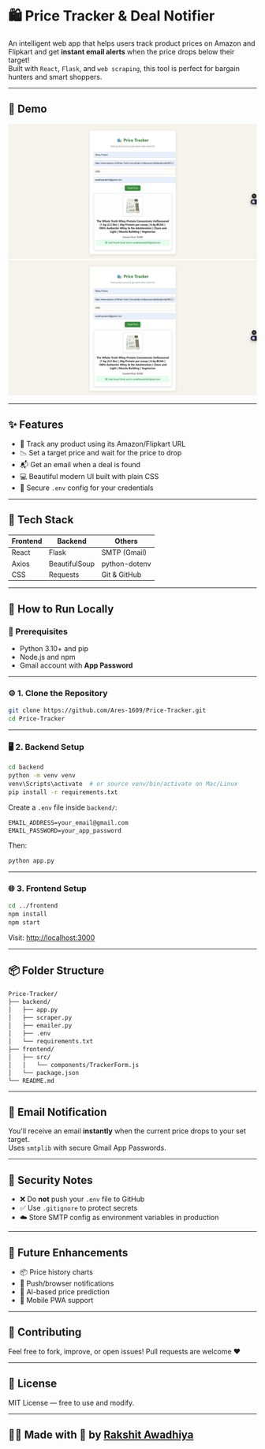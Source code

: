 <h1>🛍️ Price Tracker & Deal Notifier</h1>

<p>
  An intelligent web app that helps users track product prices on Amazon and Flipkart and get
  <strong>instant email alerts</strong> when the price drops below their target!<br>
  Built with <code>React</code>, <code>Flask</code>, and <code>web scraping</code>, this tool is perfect for bargain hunters and smart shoppers.
</p>

---

<h2>📸 Demo</h2>

![FORM](screenshots/screenshot1.png)
![FORM](screenshots/screenshot1.png)

---

<h2>✨ Features</h2>

<ul>
  <li>🎯 Track any product using its Amazon/Flipkart URL</li>
  <li>📉 Set a target price and wait for the price to drop</li>
  <li>📬 Get an email when a deal is found</li>
  <li>💻 Beautiful modern UI built with plain CSS</li>
  <li>🔐 Secure <code>.env</code> config for your credentials</li>
</ul>

---

<h2>🧱 Tech Stack</h2>

<table>
  <thead>
    <tr>
      <th>Frontend</th>
      <th>Backend</th>
      <th>Others</th>
    </tr>
  </thead>
  <tbody>
    <tr>
      <td>React</td>
      <td>Flask</td>
      <td>SMTP (Gmail)</td>
    </tr>
    <tr>
      <td>Axios</td>
      <td>BeautifulSoup</td>
      <td>python-dotenv</td>
    </tr>
    <tr>
      <td>CSS</td>
      <td>Requests</td>
      <td>Git & GitHub</td>
    </tr>
  </tbody>
</table>

---

<h2>🚀 How to Run Locally</h2>

<h3>🧰 Prerequisites</h3>

<ul>
  <li>Python 3.10+ and pip</li>
  <li>Node.js and npm</li>
  <li>Gmail account with <strong>App Password</strong></li>
</ul>

---

<h3>⚙️ 1. Clone the Repository</h3>

```bash
git clone https://github.com/Ares-1609/Price-Tracker.git
cd Price-Tracker
```

---

<h3>🖥️ 2. Backend Setup</h3>

```bash
cd backend
python -m venv venv
venv\Scripts\activate  # or source venv/bin/activate on Mac/Linux
pip install -r requirements.txt
```

Create a <code>.env</code> file inside <code>backend/</code>:

```
EMAIL_ADDRESS=your_email@gmail.com
EMAIL_PASSWORD=your_app_password
```

Then:

```bash
python app.py
```

---

<h3>🌐 3. Frontend Setup</h3>

```bash
cd ../frontend
npm install
npm start
```

Visit: <a href="http://localhost:3000" target="_blank">http://localhost:3000</a>

---

<h2>📦 Folder Structure</h2>

```text
Price-Tracker/
├── backend/
│   ├── app.py
│   ├── scraper.py
│   ├── emailer.py
│   ├── .env
│   └── requirements.txt
├── frontend/
│   ├── src/
│   │   └── components/TrackerForm.js
│   └── package.json
└── README.md
```

---

<h2>📧 Email Notification</h2>

<p>
  You'll receive an email <strong>instantly</strong> when the current price drops to your set target.<br>
  Uses <code>smtplib</code> with secure Gmail App Passwords.
</p>

---

<h2>🔐 Security Notes</h2>

<ul>
  <li>❌ Do <strong>not</strong> push your <code>.env</code> file to GitHub</li>
  <li>✅ Use <code>.gitignore</code> to protect secrets</li>
  <li>☁️ Store SMTP config as environment variables in production</li>
</ul>

---

<h2>🎯 Future Enhancements</h2>

<ul>
  <li>📦 Price history charts</li>
  <li>🔔 Push/browser notifications</li>
  <li>🧠 AI-based price prediction</li>
  <li>📱 Mobile PWA support</li>
</ul>

---

<h2>🤝 Contributing</h2>

Feel free to fork, improve, or open issues! Pull requests are welcome ❤️

---

<h2>📄 License</h2>

MIT License — free to use and modify.

---

<h2>🧑‍💻 Made with 💙 by <a href="https://github.com/Ares-1609" target="_blank">Rakshit Awadhiya</a></h2>
